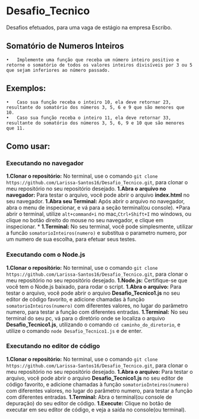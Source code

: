 # Desafio_Tecnico
Desafios efetuados, para uma vaga de estágio na empresa Escribo.

## Somatório de Numeros Inteiros
	•	Implemente uma função que receba um número inteiro positivo e retorne o somatório de todos os valores inteiros divisíveis por 3 ou 5 que sejam inferiores ao número passado.

## Exemplos:
	•	Caso sua função receba o inteiro 10, ela deve retornar 23, resultante do somatório dos números 3, 5, 6 e 9 que são menores que 10.
	•	Caso sua função receba o inteiro 11, ela deve retornar 33, resultante do somatório dos números 3, 5, 6, 9 e 10 que são menores que 11.

## Como usar:
### Executando no navegador
**1.Clonar o repositório:**
No terminal, use o comando `git clone https://github.com/Larissa-Santos16/Desafio_Tecnico.git`, para clonar o meu repositório no seu repositório desejado.
**1.Abra o arquivo no navegador:**
Para testar o arquivo, você pode abrir o arquivo **index.html** no seu navegador.
**1.Abra seu Terminal:**
Após abrir o arquivo no navegador, abra o menu de inspecionar, e vá para a seção terminal(ou console). *Para abrir o terminal, utilize `alt+command+i` no mac,`Ctrl+Shift+I` mo windows, ou clique no botão direito do mouse no seu navegador, e clique em inspecionar. *
**1.Terminal:**
No seu terminal, você pode simplesmente, utilizar a funcão `somatorioInteiros(numero)` e substitua o parametro numero, por um numero de sua escolha, para efetuar seus testes.

### Executando com o Node.js
**1.Clonar o repositório:**
No terminal, use o comando `git clone https://github.com/Larissa-Santos16/Desafio_Tecnico.git`, para clonar o meu repositório no seu repositório desejado.
**1.Node.js:**
Certifique-se que você tem o Node.js baixado, para rodar o script.
**1.Abra o arquivo:**
Para testar o arquivo, você pode abrir o arquivo **Desafio_Tecnico1.js** no seu editor de código favorito, e adicione chamadas à função `somatorioInteiros(numero)` com diferentes valores, no lugar do parâmetro numero, para testar a função com diferentes entradas.
**1.Terminal:**
No seu terminal do seu pc, vá para o diretório onde se localiza o arquivo **Desafio_Tecnico1.js**, utilizando o comando `cd caminho_do_diretorio`, e utilize o comando `node Desafio_Tecnico1.js` e de enter.

### Executando no editor de código
**1.Clonar o repositório:**
No terminal, use o comando `git clone https://github.com/Larissa-Santos16/Desafio_Tecnico.git`, para clonar o meu repositório no seu repositório desejado.
**1.Abra o arquivo:**
Para testar o arquivo, você pode abrir o arquivo **Desafio_Tecnico1.js** no seu editor de código favorito, e adicione chamadas à função `somatorioInteiros(numero)` com diferentes valores, no lugar do parâmetro numero, para testar a função com diferentes entradas.
**1.Terminal:**
Abra o terminal(ou console de depuração) do seu editor de código.
**1.Execute:**
Clique no botão de executar em seu editor de código, e veja a saída no console(ou terminal).


 

